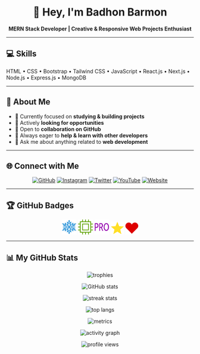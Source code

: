 <h1 align="center">👋 Hey, I'm Badhon Barmon</h1>

<p align="center">
  <strong>MERN Stack Developer | Creative & Responsive Web Projects Enthusiast</strong>
</p>

---

## 💻 Skills

HTML • CSS • Bootstrap • Tailwind CSS • JavaScript • React.js • Next.js • Node.js • Express.js • MongoDB

---

## 🚀 About Me

- 🔭 Currently focused on **studying & building projects**
- 🌱 Actively **looking for opportunities**
- 👯 Open to **collaboration on GitHub**
- 🤝 Always eager to **help & learn with other developers**
- 💬 Ask me about anything related to **web development**

---

## 🌐 Connect with Me

<p align="center">
  <a href="https://github.com/bkbadhon"><img src="https://cdn.jsdelivr.net/npm/simple-icons@v3/icons/github.svg" alt="GitHub" height="30"/></a>
  <a href="https://www.instagram.com/bkbadhon/"><img src="https://cdn.jsdelivr.net/npm/simple-icons@v3/icons/instagram.svg" alt="Instagram" height="30"/></a>
  <a href="https://twitter.com/BadhonChandro"><img src="https://cdn.jsdelivr.net/npm/simple-icons@v3/icons/twitter.svg" alt="Twitter" height="30"/></a>
  <a href="https://www.youtube.com/channel/BKBadhonOfficial"><img src="https://cdn.jsdelivr.net/npm/simple-icons@v3/icons/youtube.svg" alt="YouTube" height="30"/></a>
  <a href="https://www.badhon24.wapkiz.com"><img src="https://cdn.jsdelivr.net/npm/simple-icons@v3/icons/internetexplorer.svg" alt="Website" height="30"/></a>
</p>

---

## 🏆 GitHub Badges

<p align="center">
  <a href="https://archiveprogram.github.com/"><img src="https://raw.githubusercontent.com/acervenky/animated-github-badges/master/assets/acbadge.gif" width="40" height="40"></a>
  <a href="https://docs.github.com/en/developers"><img src="https://raw.githubusercontent.com/acervenky/animated-github-badges/master/assets/devbadge.gif" width="40" height="40"></a>
  <a href="https://github.com/pricing"><img src="https://raw.githubusercontent.com/acervenky/animated-github-badges/master/assets/pro.gif" width="40" height="40"></a>
  <a href="https://stars.github.com/"><img src="https://raw.githubusercontent.com/acervenky/animated-github-badges/master/assets/starbadge.gif" width="35" height="35"></a>
  <a href="https://docs.github.com/en/github/supporting-the-open-source-community-with-github-sponsors"><img src="https://raw.githubusercontent.com/acervenky/animated-github-badges/master/assets/sponsorbadge.gif" width="35" height="35"></a>
</p>

---

## 📊 My GitHub Stats

<p align="center">
  <img src="https://github-profile-trophy.vercel.app/?username=bkbadhon&theme=onedark" alt="trophies" />
</p>

<p align="center">
  <img src="https://github-readme-stats.vercel.app/api?username=bkbadhon&show_icons=true&theme=tokyonight" alt="GitHub stats" />
</p>

<p align="center">
  <img src="https://github-readme-streak-stats.herokuapp.com/?user=bkbadhon&theme=tokyonight" alt="streak stats" />
</p>

<p align="center">
  <img src="https://github-readme-stats.vercel.app/api/top-langs/?username=bkbadhon&layout=compact&theme=tokyonight" alt="top langs" />
</p>

<p align="center">
  <img src="https://metrics.lecoq.io/bkbadhon" alt="metrics" />
</p>

<p align="center">
  <img src="https://github-readme-activity-graph.vercel.app/graph?username=bkbadhon&theme=github-compact" alt="activity graph" />
</p>

<p align="center">
  <img src="https://hits.seeyoufarm.com/api/count/incr/badge.svg?url=https://github.com/bkbadhon&count_bg=%2379C83D&title_bg=%23555555&icon=&icon_color=%23E7E7E7&title=Profile+Views&edge_flat=false" alt="profile views" />
</p>
